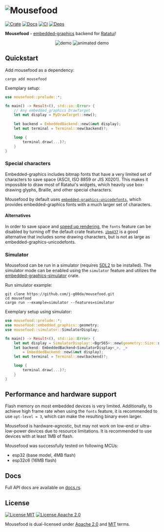 # ![Mousefood](https://github.com/j-g00da/mousefood/blob/599f1026d37c8d6308a6df64a234dbefaedc0c6f/assets/logo/mousefood.svg?raw=true)

[![Crate](https://img.shields.io/crates/v/mousefood?logo=rust&style=flat-square&color=ebe94f)](https://crates.io/crates/mousefood)
[![Docs](https://img.shields.io/docsrs/mousefood?logo=rust&style=flat-square)](https://docs.rs/mousefood)
[![CI](https://img.shields.io/github/actions/workflow/status/j-g00da/mousefood/ci.yml?style=flat-square&logo=github)](https://github.com/j-g00da/mousefood/blob/main/.github/workflows/ci.yml)
[![Deps](https://deps.rs/crate/mousefood/latest/status.svg?style=flat-square)](https://deps.rs/crate/mousefood)

**Mousefood** - [embedded-graphics](https://crates.io/crates/embedded-graphics) backend
for [Ratatui](https://crates.io/crates/ratatui)!

<div align="center">

![demo](https://github.com/j-g00da/mousefood/blob/599f1026d37c8d6308a6df64a234dbefaedc0c6f/assets/demo.jpg?raw=true)
![animated demo](https://github.com/j-g00da/mousefood/blob/599f1026d37c8d6308a6df64a234dbefaedc0c6f/assets/demo.gif?raw=true)

</div>

## Quickstart

Add mousefood as a dependency:

```shell
cargo add mousefood
```

Exemplary setup:

```rust
use mousefood::prelude::*;

fn main() -> Result<(), std::io::Error> {
    // Any embedded_graphics DrawTarget
    let mut display = MyDrawTarget::new();
    
    let backend = EmbeddedBackend::new(&mut display);
    let mut terminal = Terminal::new(backend)?;

    loop {
        terminal.draw(...)?;
    }
}
```

### Special characters

Embedded-graphics includes bitmap fonts that have a very limited
set of characters to save space (ASCII, ISO 8859 or JIS X0201).
This makes it impossible to draw most of Ratatui's widgets,
which heavily use box-drawing glyphs, Braille,
and other special characters.

Mousefood by default uses [`embedded-graphics-unicodefonts`](https://crates.io/crates/embedded-graphics-unicodefonts),
which provides embedded-graphics fonts with a much larger set of characters.

#### Alternatives

In order to save space and [speed up rendering](#performance-and-hardware-support),
the `fonts` feature can be disabled by turning off the default crate features.
[`ibm437`](https://crates.io/crates/ibm437) is a good alternative that includes
some drawing characters, but is not as large as embedded-graphics-unicodefonts.

### Simulator

Mousefood can be run in a simulator
(requires [SDL2](https://wiki.libsdl.org/SDL2/Installation) to be installed).
The simulator mode can be enabled using the `simulator` feature and utilizes the
[embedded-graphics-simulator](https://crates.io/crates/embedded-graphics-simulator)
crate.

Run simulator example:

```shell
git clone https://github.com/j-g00da/mousefood.git
cd mousefood
cargo run --example=simulator --features=simulator
```

Exemplary setup using simulator:

```rust
use mousefood::prelude::*;
use mousefood::embedded_graphics::geometry;
use mousefood::simulator::SimulatorDisplay;

fn main() -> Result<(), std::io::Error> {
    let mut display = SimulatorDisplay::<Bgr565>::new(geometry::Size::new(128, 64));
    let backend: EmbeddedBackend<SimulatorDisplay<_>, _>
        = EmbeddedBackend::new(&mut display);
    let mut terminal = Terminal::new(backend)?;

    loop {
        terminal.draw(...)?;
    }
}
```

## Performance and hardware support

Flash memory on most embedded devices is very limited. Additionally,
to achieve high frame rate when using the `fonts` feature,
it is recommended to use `opt-level = 3`,
which can make the resulting binary even larger.

Mousefood is hardware-agnostic, but may not work on low-end
or ultra-low-power devices due to resource limitations.
It is recommended to use devices with at least 1MB of flash.

Mousefood was successfully tested on following MCUs:

- esp32 (base model, 4MB flash)
- esp32c6 (16MB flash)

## Docs

Full API docs are available on [docs.rs](https://docs.rs/mousefood).

## License

[![License MIT](https://img.shields.io/badge/License-MIT-yellow.svg?style=flat-square&color=8d97b3)](LICENSE-MIT)
[![License Apache 2.0](https://img.shields.io/badge/License-Apache%202.0-blue.svg?style=flat-square&color=8d97b3)](LICENSE-APACHE)

Mousefood is dual-licensed under
[Apache 2.0](LICENSE-APACHE) and [MIT](LICENSE-MIT) terms.
